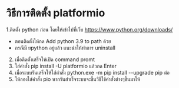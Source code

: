 # วิธีการติดตั้ง platformio
1.ติดตั้ง python ก่อน โดยให้เข้าไปที่เว็บ https://www.python.org/downloads/
- ตอนติดตั้งให้กด Add python 3.9 to path ด้วย
- กรณีมี ยpython อยู่แล้ว แนะนำให้ทำการ uninstall
2. เมื่อติดตั้งเสร็จให้เปิด command promt
3. ใส่คำสั่ง pip install -U platformio แล้วกด Enter
4. เมื่อระบบรันเสร็จให้ใส่คำสั่ง python.exe -m pip install --upgrade pip ต่อ
5. ให้ลองใส่คำสั่ง pio หากรันสำเร็จระบบจะขึ้นวิธีใช้คำสั่งต่างๆขึ้นมาให้
